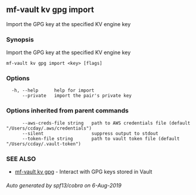 ## mf-vault kv gpg import

Import the GPG key at the specified KV engine key

### Synopsis

Import the GPG key at the specified KV engine key

```
mf-vault kv gpg import <key> [flags]
```

### Options

```
  -h, --help      help for import
      --private   import the pair's private key
```

### Options inherited from parent commands

```
      --aws-creds-file string   path to AWS credentials file (default "/Users/ccday/.aws/credentials")
      --silent                  suppress output to stdout
      --token-file string       path to vault token file (default "/Users/ccday/.vault-token")
```

### SEE ALSO

* [mf-vault kv gpg](mf-vault_kv_gpg.md)	 - Interact with GPG keys stored in Vault

###### Auto generated by spf13/cobra on 6-Aug-2019
